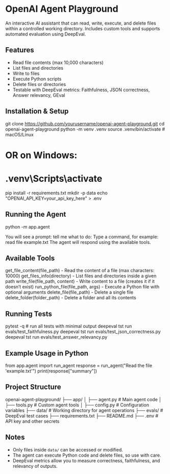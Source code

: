 # OpenAI Agent Playground

An interactive AI assistant that can read, write, execute, and delete files within a controlled working directory. Includes custom tools and supports automated evaluation using DeepEval.

## Features

- Read file contents (max 10,000 characters)
- List files and directories
- Write to files
- Execute Python scripts
- Delete files or directories
- Testable with DeepEval metrics: Faithfulness, JSON correctness, Answer relevancy, GEval

## Installation & Setup

git clone https://github.com/yourusername/openai-agent-playground.git
cd openai-agent-playground
python -m venv .venv
source .venv/bin/activate  # macOS/Linux
# OR on Windows:
# .venv\Scripts\activate
pip install -r requirements.txt
mkdir -p data
echo "OPENAI_API_KEY=your_api_key_here" > .env

## Running the Agent

python -m app.agent

You will see a prompt:
tell me what to do:
Type a command, for example:
read file example.txt
The agent will respond using the available tools.

## Available Tools

get_file_content(file_path) - Read the content of a file (max characters: 10000)
get_files_info(directory) - List files and directories inside a given path
write_file(file_path, content) - Write content to a file (creates it if it doesn’t exist)
run_python_file(file_path, args) - Execute a Python file with optional arguments
delete_file(file_path) - Delete a single file
delete_folder(folder_path) - Delete a folder and all its contents

## Running Tests

pytest -q  # run all tests with minimal output
deepeval tst run evals/test_faithfulness.py
deepeval tst run evals/test_json_correctness.py
deepeval tst run evals/test_answer_relevancy.py

## Example Usage in Python

from app.agent import run_agent
response = run_agent("Read the file 'example.txt'")
print(response["summary"])

## Project Structure

openai-agent-playground/
├── app/
│   ├── agent.py          # Main agent code
│   ├── tools.py          # Custom agent tools
│   ├── config.py         # Configuration variables
├── data/                 # Working directory for agent operations
├── evals/                # DeepEval test cases
├── requirements.txt
├── README.md
├── .env                  # API key and other secrets

## Notes

- Only files inside `data/` can be accessed or modified.
- The agent can execute Python code and delete files, so use with care.
- DeepEval metrics allow you to measure correctness, faithfulness, and relevancy of outputs.

